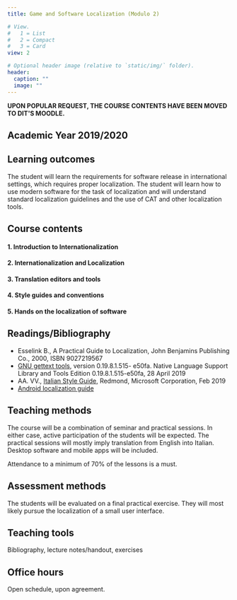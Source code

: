 ```yaml
---
title: Game and Software Localization (Modulo 2)

# View.
#   1 = List
#   2 = Compact
#   3 = Card
view: 2

# Optional header image (relative to `static/img/` folder).
header:
  caption: ""
  image: ""
---
```


**UPON POPULAR REQUEST, THE COURSE CONTENTS HAVE BEEN MOVED TO DIT'S MOODLE.** 


## Academic Year 2019/2020

## Learning outcomes

The student will learn the requirements for software release in international settings, which requires proper localization. The student will learn how to use modern software for the task of localization and will understand standard localization guidelines and the use of CAT and other localization tools.

## Course contents

#### 1. Introduction to Internationalization
#### 2. Internationalization and Localization
#### 3. Translation editors and tools
#### 4. Style guides and conventions
#### 5. Hands on the localization of software

##   Readings/Bibliography

* Esselink B., A Practical Guide to Localization, John Benjamins Publishing Co., 2000, ISBN 9027219567
* [GNU gettext tools](https://www.gnu.org/software/gettext/manual/gettext.pdf), version 0.19.8.1.515-
e50fa. Native Language Support Library and Tools
Edition 0.19.8.1.515-e50fa, 28 April 2019
* AA. VV., [Italian Style Guide](https://www.microsoft.com/en-us/language/StyleGuides), Redmond, Microsoft Corporation, Feb 2019
* [Android localization guide](https://developer.android.com/guide/topics/resources/localization)

##   Teaching methods

The course will be a combination of seminar and practical sessions. In either case, active participation of the students will be expected. The practical sessions will mostly imply translation from English into Italian. Desktop software and mobile apps will be included.

Attendance to a minimum of 70% of the lessons is a must.

## Assessment methods

The students will be evaluated on a final practical exercise. They will most likely pursue the localization of a small user interface.

## Teaching tools

Bibliography, lecture notes/handout, exercises

## Office hours

Open schedule, upon agreement.
